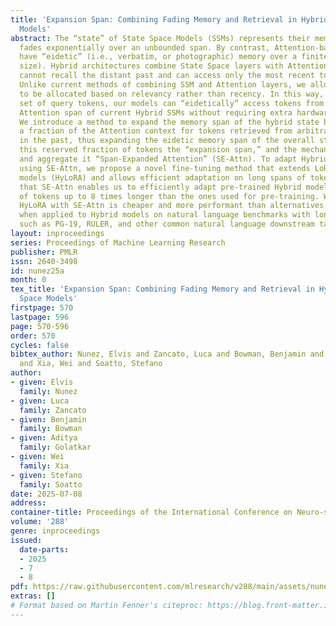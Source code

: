 ```yaml
---
title: 'Expansion Span: Combining Fading Memory and Retrieval in Hybrid State Space
  Models'
abstract: The “state” of State Space Models (SSMs) represents their memory, which
  fades exponentially over an unbounded span. By contrast, Attention-based models
  have “eidetic” (i.e., verbatim, or photographic) memory over a finite span (context
  size). Hybrid architectures combine State Space layers with Attention, but still
  cannot recall the distant past and can access only the most recent tokens eidetically.
  Unlike current methods of combining SSM and Attention layers, we allow the state
  to be allocated based on relevancy rather than recency. In this way, for every new
  set of query tokens, our models can “eidetically” access tokens from beyond the
  Attention span of current Hybrid SSMs without requiring extra hardware resources.
  We introduce a method to expand the memory span of the hybrid state by “reserving”
  a fraction of the Attention context for tokens retrieved from arbitrarily distant
  in the past, thus expanding the eidetic memory span of the overall state. We call
  this reserved fraction of tokens the “expansion span,” and the mechanism to retrieve
  and aggregate it “Span-Expanded Attention” (SE-Attn). To adapt Hybrid models to
  using SE-Attn, we propose a novel fine-tuning method that extends LoRA to Hybrid
  models (HyLoRA) and allows efficient adaptation on long spans of tokens. We show
  that SE-Attn enables us to efficiently adapt pre-trained Hybrid models on sequences
  of tokens up to 8 times longer than the ones used for pre-training. We show that
  HyLoRA with SE-Attn is cheaper and more performant than alternatives like LongLoRA
  when applied to Hybrid models on natural language benchmarks with long-range dependencies,
  such as PG-19, RULER, and other common natural language downstream tasks.
layout: inproceedings
series: Proceedings of Machine Learning Research
publisher: PMLR
issn: 2640-3498
id: nunez25a
month: 0
tex_title: 'Expansion Span: Combining Fading Memory and Retrieval in Hybrid State
  Space Models'
firstpage: 570
lastpage: 596
page: 570-596
order: 570
cycles: false
bibtex_author: Nunez, Elvis and Zancato, Luca and Bowman, Benjamin and Golatkar, Aditya
  and Xia, Wei and Soatto, Stefano
author:
- given: Elvis
  family: Nunez
- given: Luca
  family: Zancato
- given: Benjamin
  family: Bowman
- given: Aditya
  family: Golatkar
- given: Wei
  family: Xia
- given: Stefano
  family: Soatto
date: 2025-07-08
address:
container-title: Proceedings of the International Conference on Neuro-symbolic Systems
volume: '288'
genre: inproceedings
issued:
  date-parts:
  - 2025
  - 7
  - 8
pdf: https://raw.githubusercontent.com/mlresearch/v288/main/assets/nunez25a/nunez25a.pdf
extras: []
# Format based on Martin Fenner's citeproc: https://blog.front-matter.io/posts/citeproc-yaml-for-bibliographies/
---
```

